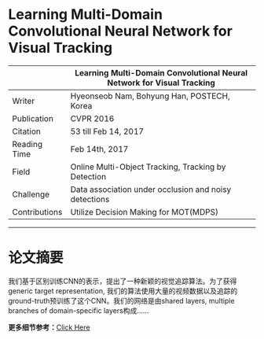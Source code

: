 # Learning Multi-Domain Convolutional Neural Network for Visual Tracking
|               | Learning Multi-Domain Convolutional Neural Network for Visual Tracking |
| ------------- | -------------            |
| Writer | Hyeonseob Nam, Bohyung Han, POSTECH, Korea |
| Publication | CVPR 2016 |
| Citation | 53 till Feb 14, 2017   |
| Reading Time | Feb 14th, 2017     |
| Field | Online Multi-Object Tracking, Tracking by Detection |  
| Challenge | Data association under occlusion and noisy detections |
| Contributions | Utilize Decision Making for MOT(MDPS)|

----------------------------------------------------

# 论文摘要
我们基于区别训练CNN的表示，提出了一种新颖的视觉追踪算法。为了获得generic target representation, 我们的算法使用大量的视频数据以及追踪的ground-truth预训练了这个CNN。我们的网络是由shared layers, multiple branches of domain-specific layers构成......

**更多细节参考：**[Click Here](https://zhuanlan.zhihu.com/p/21574185)

